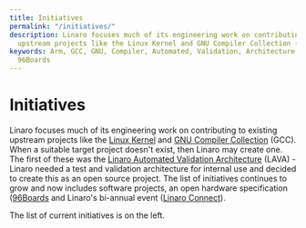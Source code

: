 ```yaml
---
title: Initiatives
permalink: "/initiatives/"
description: Linaro focuses much of its engineering work on contributing to existing
  upstream projects like the Linux Kernel and GNU Compiler Collection (GCC).
keywords: Arm, GCC, GNU, Compiler, Automated, Validation, Architecture, Linux, Kernel,
  96Boards
---
```


# Initiatives

Linaro focuses much of its engineering work on contributing to existing upstream projects like the [Linux Kernel](https://www.kernel.org/) and [GNU Compiler Collection](https://gcc.gnu.org/) (GCC). When a suitable target project doesn't exist, then Linaro may create one. The first of these was the [Linaro Automated Validation Architecture](/initiatives/lava/) (LAVA) - Linaro needed a test and validation architecture for internal use and decided to create this as an open source project.  The list of initiatives continues to grow and now includes software projects, an open hardware specification ([96Boards](http://www.96boards.org/) and Linaro's bi-annual event ([Linaro Connect](http://connect.linaro.org/)).

The list of current initiatives is on the left.
